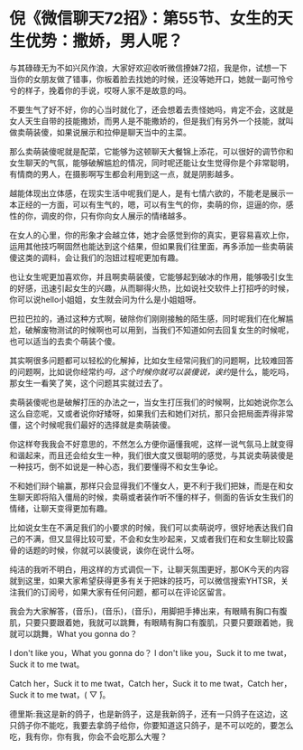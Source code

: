 # 倪《微信聊天72招》：第55节、女生的天生优势：撒娇，男人呢？

与其碌碌无为不如兴风作浪，大家好欢迎收听微信撩妹72招，我是你，试想一下当你的女朋友做了错事，你板着脸去找她的时候，还没等她开口，她就一副可怜兮兮的样子，挽着你的手说，哎呀人家不是故意的吗。

不要生气了好不好，你的心当时就化了，还会想着去责怪她吗，肯定不会，这就是女人天生自带的技能撒娇，而男人是不能撒娇的，但是我们有另外一个技能，就叫做卖萌装傻，如果说展示和拉伸是聊天当中的主菜。

那么卖萌装傻呢就是配菜，它能够为这顿聊天大餐锦上添花，可以很好的调节你和女生聊天的气氛，能够破解尴尬的情况，同时呢还能让女生觉得你是个非常聪明，有情商的男人，在摄影啊写生都会利用到这一点，就是阴影越多。

越能体现出立体感，在现实生活中呢我们是人，是有七情六欲的，不能老是展示一本正经的一方面，可以有生气的，嗯，可以有生气的你，卖萌的你，逗逼的你，感性的你，调皮的你，只有你向女人展示的情绪越多。

在女人的心里，你的形象才会越立体，她才会感觉到你的真实，更容易喜欢上你，运用其他技巧啊固然也能达到这个结果，但如果我们往里面，再多添加一些卖萌装傻这类的调料，会让我们的泡妞过程呢更加有趣。

也让女生呢更加喜欢你，并且啊卖萌装傻，它能够起到破冰的作用，能够吸引女生的好感，迅速引起女生的兴趣，从而聊得火热，比如说社交软件上打招呼的时候，你可以说hello小姐姐，女生就会问为什么是小姐姐呀。

巴拉巴拉的，通过这种方式啊，破除你们刚刚接触的陌生感，同时呢我们在化解尴尬，破解废物测试的时候啊也可以用到，当我们不知道如何去回复女生的时候呢，也可以适当的去卖个萌装个傻。

其实啊很多问题都可以轻松的化解掉，比如女生经常问我们的问题啊，比较难回答的问题啊，比如说你经常约*吗，这个时候你就可以装傻说，诶约*是什么，能吃吗，那女生一看笑了笑，这个问题其实就过去了。

卖萌装傻呢也是破解打压的办法之一，当女生打压我们的时候啊，比如她说你怎么这么自恋呢，又或者说你好矮呀，如果我们去和她们对抗，那只会把局面弄得非常僵，这个时候呢我们最好的选择就是卖萌装傻。

你这样夸我我会不好意思的，不然怎么方便你逼懂我呢，这样一说气氛马上就变得和谐起来，而且还会给女生一种，我们很大度又很聪明的感觉，与其说卖萌装傻是一种技巧，倒不如说是一种心态，我们要懂得不和女生争论。

不和她们辩个输赢，那样只会显得我们不懂女人，更不利于我们把妹，而是在和女生聊天即将陷入僵局的时候，卖萌或者装作听不懂的样子，侧面的告诉女生我们的情绪，让聊天变得更加有趣。

比如说女生在不满足我们的小要求的时候，我们可以卖萌说哼，很好地表达我们自己的不满，但又显得比较可爱，不会和女生吵起来，又或者我们在和女生聊比较露骨的话题的时候，你就可以装傻说，诶你在说什么呀。

纯洁的我听不明白，用这样的方式调侃一下，让聊天氛围更好，那OK今天的内容就到这里，如果大家希望获得更多有关于把妹的技巧，可以微信搜索YHTSR，关注我们的订阅号，如果大家有任何问题，都可以在评论区留言。

我会为大家解答，(音乐)，(音乐)，(音乐)，用脚把手捧出来，有眼睛有胸口有腹肌，只要只要跟着她，我就可以跳舞，有眼睛有胸口有腹肌，只要只要跟着她，我就可以跳舞，What you gonna do？

 I don't like you，What you gonna do？ I don't like you，Suck it to me twat，Suck it to me twat。

Catch her，Suck it to me twat，Catch her，Suck it to me twat，Catch her，Suck it to me twat，( ̄▽ ̄)。

德里斯:我这是新的鸽子，也是新鸽子，这是我新鸽子，还有一只鸽子在这边，这只鸽子你不能吃，我要去拿鸽子给你，你要知道这只鸽子，是不可以吃的，要怎么吃，我有你，你有我，你会不会吃那么大喔？

